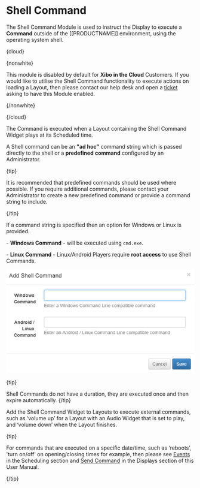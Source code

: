 <!--toc=widgets-->
# Shell Command

The Shell Command Module is used to instruct the Display to execute a **Command** outside of the [[PRODUCTNAME]] environment, using the operating system shell. 

{cloud}

{nonwhite}

This module is disabled by default for **Xibo in the Cloud** Customers. If you would like to utilise the Shell Command functionality to execute actions on loading a Layout, then please contact our help desk and open a [ticket](https://xibo.org.uk/help#commercial) asking to have this Module enabled.

{/nonwhite}

{/cloud}

The Command is executed when a Layout containing the Shell Command Widget plays at its Scheduled time.

A Shell command can be an **"ad hoc"** command string which is passed directly to the shell or a **predefined** **command** configured by an Administrator.

{tip}

It is recommended that predefined commands should be used where possible. If you require additional commands, please contact your Administrator to create a new predefined command or provide a command string to include.

{/tip}

 If a command string is specified then an option for Windows or Linux is provided.

\- **Windows Command** - will be executed using `cmd.exe`.

\- **Linux Command** - Linux/Android Players require **root access** to use Shell Commands.

![Shell Command Form](img/media_shellcommand_form.png)

{tip}

Shell Commands do not have a duration, they are executed once and then expire automatically.
{/tip}

Add the Shell Command Widget to Layouts to execute external commands, such as ‘volume up’ for a Layout with an Audio Widget that is set to play, and ‘volume down’ when the Layout finishes.

{tip}

For commands that are executed on a specific date/time, such as  ‘reboots’, 'turn on/off' on opening/closing times for example, then please see [Events](scheduling_events.html) in the Scheduling section and [Send Command](displays.html) in the Displays section of this User Manual.

{/tip}